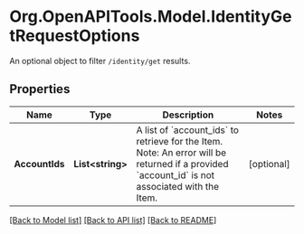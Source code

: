 # Org.OpenAPITools.Model.IdentityGetRequestOptions
An optional object to filter `/identity/get` results.

## Properties

Name | Type | Description | Notes
------------ | ------------- | ------------- | -------------
**AccountIds** | **List&lt;string&gt;** | A list of &#x60;account_ids&#x60; to retrieve for the Item. Note: An error will be returned if a provided &#x60;account_id&#x60; is not associated with the Item. | [optional] 

[[Back to Model list]](../README.md#documentation-for-models) [[Back to API list]](../README.md#documentation-for-api-endpoints) [[Back to README]](../README.md)

